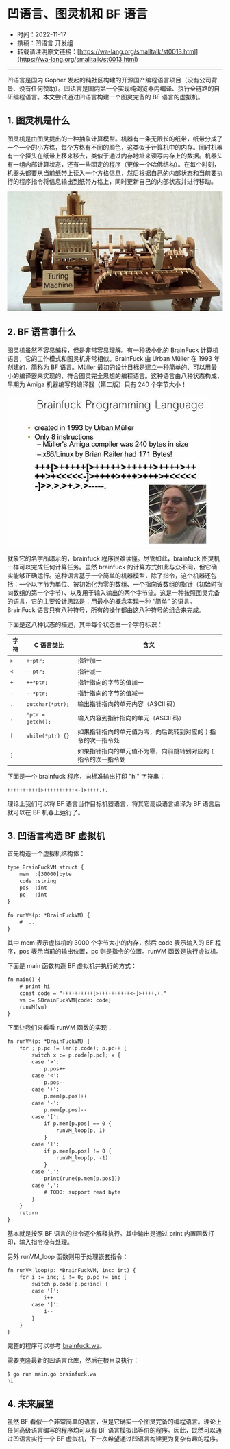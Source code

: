 # 凹语言、图灵机和 BF 语言

- 时间：2022-11-17
- 撰稿：凹语言 开发组
- 转载请注明原文链接：[https://wa-lang.org/smalltalk/st0013.html](https://wa-lang.org/smalltalk/st0013.html)

---

凹语言是国内 Gopher 发起的纯社区构建的开源国产编程语言项目（没有公司背景、没有任何赞助）。凹语言是国内第一个实现纯浏览器内编译、执行全链路的自研编程语言。本文尝试通过凹语言构建一个图灵完备的 BF 语言的虚拟机。

## 1. 图灵机是什么

图灵机是由图灵提出的一种抽象计算模型。机器有一条无限长的纸带，纸带分成了一个一个的小方格，每个方格有不同的颜色，这类似于计算机中的内存。同时机器有一个探头在纸带上移来移去，类似于通过内存地址来读写内存上的数据。机器头有一组内部计算状态，还有一些固定的程序（更像一个哈佛结构）。在每个时刻，机器头都要从当前纸带上读入一个方格信息，然后根据自己的内部状态和当前要执行的程序指令将信息输出到纸带方格上，同时更新自己的内部状态并进行移动。

![](/st0013-01.png)

## 2. BF 语言事什么

图灵机虽然不容易编程，但是非常容易理解。有一种极小化的 BrainFuck 计算机语言，它的工作模式和图灵机非常相似。BrainFuck 由 Urban Müller 在 1993 年创建的，简称为 BF 语言。Müller 最初的设计目标是建立一种简单的、可以用最小的编译器来实现的、符合图灵完全思想的编程语言。这种语言由八种状态构成，早期为 Amiga 机器编写的编译器（第二版）只有 240 个字节大小！

![](/st0013-02.jpg)

就象它的名字所暗示的，brainfuck 程序很难读懂。尽管如此，brainfuck 图灵机一样可以完成任何计算任务。虽然 brainfuck 的计算方式如此与众不同，但它确实能够正确运行。这种语言基于一个简单的机器模型，除了指令，这个机器还包括：一个以字节为单位、被初始化为零的数组、一个指向该数组的指针（初始时指向数组的第一个字节）、以及用于输入输出的两个字节流。这是一种按照图灵完备的语言，它的主要设计思路是：用最小的概念实现一种 “简单” 的语言。BrainFuck 语言只有八种符号，所有的操作都由这八种符号的组合来完成。

下面是这八种状态的描述，其中每个状态由一个字符标识：

| 字符 | C 语言类比          | 含义 |
| --- | ----------------- | ------ |
| `>` | `++ptr;`          | 指针加一 |
| `<` | `--ptr;`          | 指针减一 |
| `+` | `++*ptr;`         | 指针指向的字节的值加一 |
| `-` | `--*ptr;`         | 指针指向的字节的值减一 |
| `.` | `putchar(*ptr);`  | 输出指针指向的单元内容（ASCⅡ 码） |
| `,` | `*ptr = getch();` | 输入内容到指针指向的单元（ASCⅡ 码） |
| `[` | `while(*ptr) {}`  | 如果指针指向的单元值为零，向后跳转到对应的 `]` 指令的次一指令处 |
| `]` |                   | 如果指针指向的单元值不为零，向前跳转到对应的 `[` 指令的次一指令处 |

下面是一个 brainfuck 程序，向标准输出打印 "hi" 字符串：

```
++++++++++[>++++++++++<-]>++++.+.
```

理论上我们可以将 BF 语言当作目标机器语言，将其它高级语言编译为 BF 语言后就可以在 BF 机器上运行了。

## 3. 凹语言构造 BF 虚拟机

首先构造一个虚拟机结构体：

```wa
type BrainFuckVM struct {
	mem  :[30000]byte
	code :string
	pos  :int
	pc   :int
}

fn runVM(p: *BrainFuckVM) {
	# ...
}
```

其中 mem 表示虚拟机的 3000 个字节大小的内存，然后 code 表示输入的 BF 程序，pos 表示当前的输出位置，pc 则是指令的位置。runVM 函数是执行虚拟机。

下面是 main 函数构造 BF 虚拟机并执行的方式：

```wa
fn main() {
	# print hi
	const code = "++++++++++[>++++++++++<-]>++++.+."
	vm := &BrainFuckVM{code: code}
	runVM(vm)
}
```

下面让我们来看看 runVM 函数的实现：

```wa
fn runVM(p: *BrainFuckVM) {
	for ; p.pc != len(p.code); p.pc++ {
		switch x := p.code[p.pc]; x {
		case '>':
			p.pos++
		case '<':
			p.pos--
		case '+':
			p.mem[p.pos]++
		case '-':
			p.mem[p.pos]--
		case '[':
			if p.mem[p.pos] == 0 {
				runVM_loop(p, 1)
			}
		case ']':
			if p.mem[p.pos] != 0 {
				runVM_loop(p, -1)
			}
		case '.':
			print(rune(p.mem[p.pos]))
		case ',':
			# TODO: support read byte
		}
	}
	return
}
```

基本就是按照 BF 语言的指令逐个解释执行。其中输出是通过 print 内置函数打印，输入指令没有处理。

另外 runVM_loop 函数则用于处理嵌套指令：

```wa
fn runVM_loop(p: *BrainFuckVM, inc: int) {
	for i := inc; i != 0; p.pc += inc {
		switch p.code[p.pc+inc] {
		case '[':
			i++
		case ']':
			i--
		}
	}
}
```

完整的程序可以参考 [brainfuck.wa](https://github.com/wa-lang/wa/blob/master/brainfuck.wa)。

需要克隆最新的凹语言仓库，然后在根目录执行：

```
$ go run main.go brainfuck.wa 
hi
```

## 4. 未来展望

虽然 BF 看似一个非常简单的语言，但是它确实一个图灵完备的编程语言。理论上任何高级语言编写的程序均可以有 BF 语言模拟出等价的程序。因此，既然可以通过凹语言实行一个 BF 虚拟机，下一次希望通过凹语言构建更为复杂有趣的程序。
